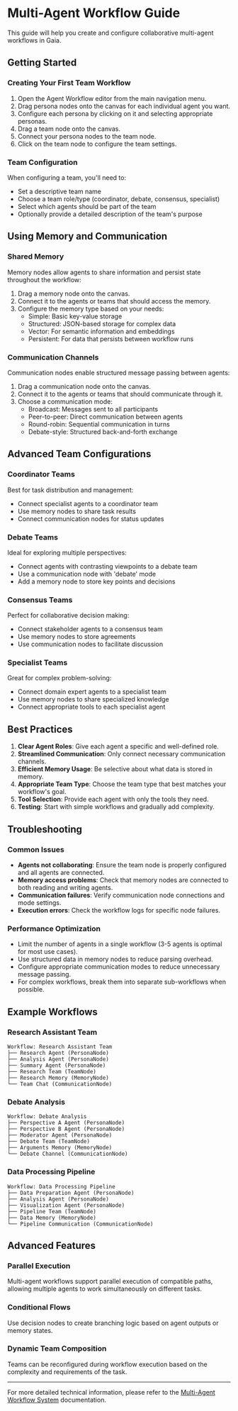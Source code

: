 # Multi-Agent Workflow Guide

This guide will help you create and configure collaborative multi-agent workflows in Gaia.

## Getting Started

### Creating Your First Team Workflow

1. Open the Agent Workflow editor from the main navigation menu.
2. Drag persona nodes onto the canvas for each individual agent you want.
3. Configure each persona by clicking on it and selecting appropriate personas.
4. Drag a team node onto the canvas.
5. Connect your persona nodes to the team node.
6. Click on the team node to configure the team settings.

### Team Configuration

When configuring a team, you'll need to:
- Set a descriptive team name
- Choose a team role/type (coordinator, debate, consensus, specialist)
- Select which agents should be part of the team
- Optionally provide a detailed description of the team's purpose

## Using Memory and Communication

### Shared Memory

Memory nodes allow agents to share information and persist state throughout the workflow:

1. Drag a memory node onto the canvas.
2. Connect it to the agents or teams that should access the memory.
3. Configure the memory type based on your needs:
   - Simple: Basic key-value storage
   - Structured: JSON-based storage for complex data
   - Vector: For semantic information and embeddings
   - Persistent: For data that persists between workflow runs

### Communication Channels

Communication nodes enable structured message passing between agents:

1. Drag a communication node onto the canvas.
2. Connect it to the agents or teams that should communicate through it.
3. Choose a communication mode:
   - Broadcast: Messages sent to all participants
   - Peer-to-peer: Direct communication between agents
   - Round-robin: Sequential communication in turns
   - Debate-style: Structured back-and-forth exchange

## Advanced Team Configurations

### Coordinator Teams

Best for task distribution and management:
- Connect specialist agents to a coordinator team
- Use memory nodes to share task results
- Connect communication nodes for status updates

### Debate Teams

Ideal for exploring multiple perspectives:
- Connect agents with contrasting viewpoints to a debate team
- Use a communication node with 'debate' mode
- Add a memory node to store key points and decisions

### Consensus Teams

Perfect for collaborative decision making:
- Connect stakeholder agents to a consensus team
- Use memory nodes to store agreements
- Use communication nodes to facilitate discussion

### Specialist Teams

Great for complex problem-solving:
- Connect domain expert agents to a specialist team
- Use memory nodes to share specialized knowledge
- Connect appropriate tools to each specialist agent

## Best Practices

1. **Clear Agent Roles**: Give each agent a specific and well-defined role.
2. **Streamlined Communication**: Only connect necessary communication channels.
3. **Efficient Memory Usage**: Be selective about what data is stored in memory.
4. **Appropriate Team Type**: Choose the team type that best matches your workflow's goal.
5. **Tool Selection**: Provide each agent with only the tools they need.
6. **Testing**: Start with simple workflows and gradually add complexity.

## Troubleshooting

### Common Issues

- **Agents not collaborating**: Ensure the team node is properly configured and all agents are connected.
- **Memory access problems**: Check that memory nodes are connected to both reading and writing agents.
- **Communication failures**: Verify communication node connections and mode settings.
- **Execution errors**: Check the workflow logs for specific node failures.

### Performance Optimization

- Limit the number of agents in a single workflow (3-5 agents is optimal for most use cases).
- Use structured data in memory nodes to reduce parsing overhead.
- Configure appropriate communication modes to reduce unnecessary message passing.
- For complex workflows, break them into separate sub-workflows when possible.

## Example Workflows

### Research Assistant Team

```
Workflow: Research Assistant Team
├── Research Agent (PersonaNode)
├── Analysis Agent (PersonaNode)
├── Summary Agent (PersonaNode)
├── Research Team (TeamNode)
├── Research Memory (MemoryNode)
└── Team Chat (CommunicationNode)
```

### Debate Analysis

```
Workflow: Debate Analysis
├── Perspective A Agent (PersonaNode)
├── Perspective B Agent (PersonaNode)
├── Moderator Agent (PersonaNode)
├── Debate Team (TeamNode)
├── Arguments Memory (MemoryNode)
└── Debate Channel (CommunicationNode)
```

### Data Processing Pipeline

```
Workflow: Data Processing Pipeline
├── Data Preparation Agent (PersonaNode)
├── Analysis Agent (PersonaNode)
├── Visualization Agent (PersonaNode)
├── Pipeline Team (TeamNode)
├── Data Memory (MemoryNode)
└── Pipeline Communication (CommunicationNode)
```

## Advanced Features

### Parallel Execution

Multi-agent workflows support parallel execution of compatible paths, allowing multiple agents to work simultaneously on different tasks.

### Conditional Flows

Use decision nodes to create branching logic based on agent outputs or memory states.

### Dynamic Team Composition

Teams can be reconfigured during workflow execution based on the complexity and requirements of the task.

---

For more detailed technical information, please refer to the [Multi-Agent Workflow System](MULTI_AGENT_WORKFLOW.md) documentation.